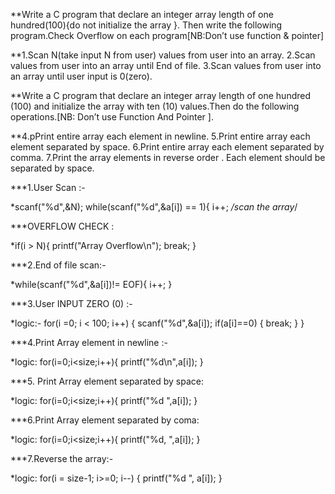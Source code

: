 **Write a C program that declare an integer array length of one hundred(100){do not initialize the array }.
Then write the following program.Check Overflow on each program[NB:Don’t use function & pointer]

**1.Scan N(take input N from user) values from user into an array.
2.Scan values from user into an array until End of file.
3.Scan values from user into an array until user input is 0(zero).

**Write a C program that declare an integer array length of one hundred (100) and initialize the array with ten (10) values.Then do the following operations.[NB: Don’t use Function And Pointer ].

**4.pPrint entire array each element in newline.
5.Print entire array each element separated by space.
6.Print entire array each element separated by comma.
7.Print the array elements in reverse order . Each element should be separated by space.



***1.User Scan :-
            
*scanf("%d",&N);
    while(scanf("%d",&a[i]) == 1){
    i++; */scan the array*/
    
   ***OVERFLOW CHECK :
            
  *if(i > N){
        printf("Array Overflow\n");
        break;
        }
     
 ***2.End of file scan:-
         
*while(scanf("%d",&a[i])!= EOF){
        i++;
    }   
    
***3.User INPUT ZERO (0) :-
      
  *logic:-
       for(i =0; i < 100; i++)
    {
        scanf("%d",&a[i]);
        if(a[i]==0)
        {
            break;
        }
    }
   
   ***4.Print Array element in newline :-
   
   *logic:
                for(i=0;i<size;i++){
        printf("%d\n",a[i]);
    }
    
***5. Print Array element separated by space:

*logic:
           for(i=0;i<size;i++){
        printf("%d  ",a[i]);
    }
    
***6.Print Array element separated by coma:

*logic:
              for(i=0;i<size;i++){
        printf("%d,  ",a[i]);
    }
    
***7.Reverse the array:-

*logic:
         for(i = size-1; i>=0; i--)
    {
        printf("%d  ", a[i]);
    }
    

